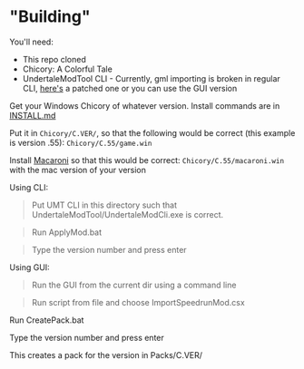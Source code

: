 # "Building"

You'll need:

- This repo cloned
- Chicory: A Colorful Tale
- UndertaleModTool CLI - Currently, gml importing is broken in regular CLI, [here's](https://cdn.discordapp.com/attachments/473976215301128195/1098371650187182262/UMTCliPatched.zip) a patched one or you can use the GUI version

Get your Windows Chicory of whatever version. Install commands are in [INSTALL.md](https://github.com/JdavisBro/chicory-speedrun-mod/blob/main/INSTALL.md)

Put it in `Chicory/C.VER/`, so that the following would be correct (this example is version .55): `Chicory/C.55/game.win`

Install [Macaroni](https://macaroni.chicory.pizza/) so that this would be correct: `Chicory/C.55/macaroni.win` with the mac version of your version


Using CLI:

> Put UMT CLI in this directory such that UndertaleModTool/UndertaleModCli.exe is correct.

> Run ApplyMod.bat

> Type the version number and press enter

Using GUI:

> Run the GUI from the current dir using a command line

> Run script from file and choose ImportSpeedrunMod.csx

Run CreatePack.bat

Type the version number and press enter

This creates a pack for the version in Packs/C.VER/
